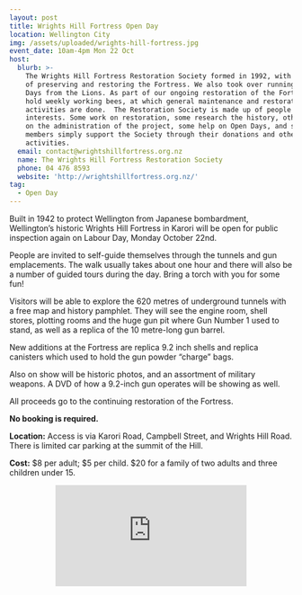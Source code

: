 ```yaml
---
layout: post
title: Wrights Hill Fortress Open Day
location: Wellington City
img: /assets/uploaded/wrights-hill-fortress.jpg
event_date: 10am-4pm Mon 22 Oct
host:
  blurb: >-
    The Wrights Hill Fortress Restoration Society formed in 1992, with the aim
    of preserving and restoring the Fortress. We also took over running the Open
    Days from the Lions. As part of our ongoing restoration of the Fortress, we
    hold weekly working bees, at which general maintenance and restoration
    activities are done.  The Restoration Society is made up of people with many
    interests. Some work on restoration, some research the history, others work
    on the administration of the project, some help on Open Days, and some
    members simply support the Society through their donations and other
    activities.
  email: contact@wrightshillfortress.org.nz
  name: The Wrights Hill Fortress Restoration Society
  phone: 04 476 8593
  website: 'http://wrightshillfortress.org.nz/'
tag:
  - Open Day
---
```

Built in 1942 to protect Wellington from Japanese bombardment, Wellington’s historic Wrights Hill Fortress in Karori will be open for public inspection again on Labour Day, Monday October 22nd.

People are invited to self-guide themselves through the tunnels and gun emplacements. The walk usually takes about one hour and there will also be a number of guided tours during the day. Bring a torch with you for some fun!

Visitors will be able to explore the 620 metres of underground tunnels with a free map and history pamphlet. They will see the engine room, shell stores, plotting rooms and the huge gun pit where Gun Number 1 used to stand, as well as a replica of the 10 metre-long gun barrel.

New additions at the Fortress are replica 9.2 inch shells and replica canisters which used to hold the gun powder “charge” bags.

Also on show will be historic photos, and an assortment of military weapons. A DVD of how a 9.2-inch gun operates will be showing as well.

All proceeds go to the continuing restoration of the Fortress. 

**No booking is required.**

**Location:** Access is via Karori Road, Campbell Street, and Wrights Hill Road. There is limited car parking at the summit of the Hill.

**Cost:** $8 per adult; $5 per child. $20 for a family of two adults and three children under 15.

<center><iframe src="https://www.facebook.com/plugins/page.php?href=https%3A%2F%2Fwww.facebook.com%2Fwrightshillfortress%2F&tabs=header&width=340&height=180&small_header=false&adapt_container_width=true&hide_cover=false&show_facepile=true&appId" width="340" height="180" style="border:none;overflow:hidden" scrolling="no" frameborder="0" allowTransparency="true" allow="encrypted-media"></iframe></center>
